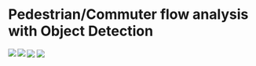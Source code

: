 #      Pedestrian/Commuter flow analysis with Object Detection

    
    
    
<img src="https://raw.githubusercontent.com/deeprajbasu/PedestrianFlowAnalysis/master/1.gif" align="left" >   
<img src="https://raw.githubusercontent.com/deeprajbasu/PedestrianFlowAnalysis/master/4.gif" align='center'>

    
    
<img src="https://raw.githubusercontent.com/deeprajbasu/PedestrianFlowAnalysis/master/2.gif" align="left" >   
<img src="https://raw.githubusercontent.com/deeprajbasu/PedestrianFlowAnalysis/master/3.gif" align='center'>
